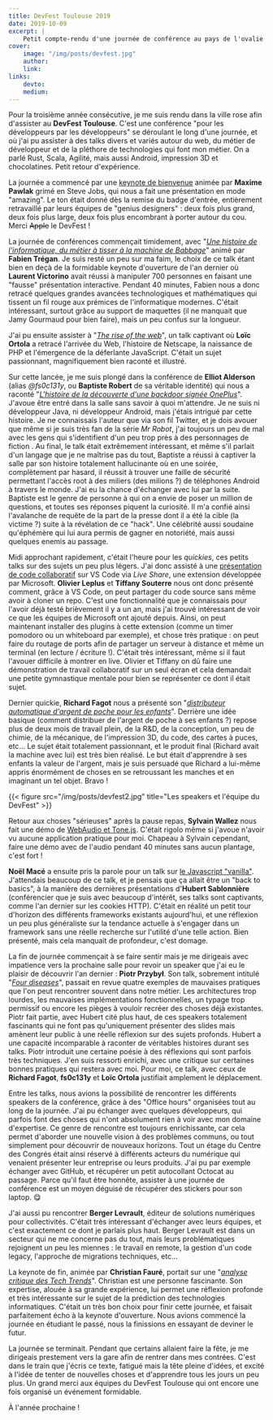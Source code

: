 ```yaml
---
title: DevFest Toulouse 2019
date: 2019-10-09
excerpt: |
    Petit compte-rendu d'une journée de conférence au pays de l'ovalie.
cover:
    image: "/img/posts/devfest.jpg"
    author:
    link:
links:
    devto:
    medium:
---
```

Pour la troisième année consécutive, je me suis rendu dans la ville rose afin d'assister au **DevFest Toulouse**. C'est une conférence "pour les développeurs par les développeurs" se déroulant le long d'une journée, et où j'ai pu assister à des talks divers et variés autour du web, du métier de développeur et de la pléthore de technologies qui font mon métier. On a parlé Rust, Scala, Agilité, mais aussi Android, impression 3D et chocolatines. Petit retour d'expérience.

La journée a commencé par une [keynote de bienvenue](https://www.youtube.com/watch?v=AFhHrQIAw3g) animée par **Maxime Pawlak** grimé en Steve Jobs, qui nous a fait une présentation en mode "amazing". Le ton était donné dès la remise du badge d'entrée, entièrement retravaillé par leurs équipes de "genius designers" : deux fois plus grand, deux fois plus large, deux fois plus encombrant à porter autour du cou. Merci ~~Apple~~ le DevFest !

La journée de conférences commençait timidement, avec "[*Une histoire de l'informatique, du métier à tisser à la machine de Babbage*](https://www.youtube.com/watch?v=LHzVkjHjSso)" animé par **Fabien Trégan**. Je suis resté un peu sur ma faim, le choix de ce talk étant bien en deçà de la formidable keynote d'ouverture de l'an dernier où **Laurent Victorino** avait réussi à manipuler 700 personnes en faisant une "fausse" présentation interactive. Pendant 40 minutes, Fabien nous a donc retracé quelques grandes avancées technologiques et mathématiques qui tissent un fil rouge aux prémices de l'informatique modernes. C'était intéressant, surtout grâce au support de maquettes (il ne manquait que Jamy Gourmaud pour bien faire), mais un peu confus sur la longueur.

J'ai pu ensuite assister à "[*The rise of the web*](https://www.youtube.com/watch?v=wPRwD4rLOVo)", un talk captivant où **Loïc Ortola** a retracé l'arrivée du Web, l'histoire de Netscape, la naissance de PHP et l'émergence de la déferlante JavaScript. C'était un sujet passionnant, magnifiquement bien raconté et illustré.

Sur cette lancée, je me suis plongé dans la conférence de **Elliot Alderson** (alias *@fs0c131y*, ou **Baptiste Robert** de sa véritable identité) qui nous a raconté "[*L'histoire de la découverte d'une backdoor signée OnePlus*](https://www.youtube.com/watch?v=XyczLWRnD8M)". J'avoue être entré dans la salle sans savoir à quoi m'attendre. Je ne suis ni développeur Java, ni développeur Android, mais j'étais intrigué par cette histoire. Je ne connaissais l'auteur que via son fil Twitter, et je dois avouer que même si je suis très fan de la série *Mr Robot*, j'ai toujours un peu de mal avec les gens qui s'identifient d'un peu trop près à des personnages de fiction . Au final, le talk était extrêmement intéressant, et même s'il parlait d'un langage que je ne maîtrise pas du tout, Baptiste a réussi à captiver la salle par son histoire totalement hallucinante où en une soirée, complètement par hasard, il réussit à trouver une faille de sécurité permettant l'accès root à des miliers (des milions ?) de téléphones Android à travers le monde. J'ai eu la chance d'échanger avec lui par la suite. Baptiste est le genre de personne à qui on a envie de poser un million de questions, et toutes ses réponses piquent la curiosité. Il m'a confié ainsi l'avalanche de requête de la part de la presse dont il a été la cible (la victime ?) suite à la révélation de ce "hack". Une célébrité aussi soudaine qu'éphémère qui lui aura permis de gagner en notoriété, mais aussi quelques enemis au passage.

Midi approchant rapidement, c'était l'heure pour les *quickies*, ces petits talks sur des sujets un peu plus légers. J'ai donc assisté à une [présentation de code collaboratif](https://www.youtube.com/watch?v=oh6o499ktMU) sur VS Code via *Live Share*, une extension développée par Microsoft. **Olivier Leplus** et **Tiffany Souterre** nous ont donc présenté comment, grâce à VS Code, on peut partager du code source sans même avoir à cloner un repo. C'est une fonctionnalité que je connaissais pour l'avoir déjà testé brièvement il y a un an, mais j'ai trouvé intéressant de voir ce que les équipes de Microsoft ont ajouté depuis. Ainsi, on peut maintenant installer des plugins à cette extension (comme un timer pomodoro ou un whiteboard par exemple), et chose très pratique : on peut faire du routage de ports afin de partager un serveur à distance et même un terminal (en lecture / écriture !). C'était très intéressant, même si il faut l'avouer difficile à montrer en live. Olivier et Tiffany on dû faire une démonstration de travail collaboratif sur un seul écran et cela demandait une petite gymnastique mentale pour bien se représenter ce dont il était sujet.

Dernier quickie, **Richard Fagot** nous a présenté son "[*distributeur automatique d'argent de poche pour les enfants*](https://www.youtube.com/watch?v=z72VgzUirL4)". Derrière une idée basique (comment distribuer de l'argent de poche à ses enfants ?) repose plus de deux mois de travail plein, de la R&D, de la conception, un peu de chimie, de la mécanique, de l'impression 3D, du code, des cartes à puces, etc... Le sujet était totalement passionnant, et le produit final (Richard avait la machine avec lui) est très bien réalisé. Le but était d'apprendre à ses enfants la valeur de l'argent, mais je suis persuadé que Richard a lui-même appris énormément de choses en se retroussant les manches et en imaginant un tel objet. Bravo !

{{< figure src="/img/posts/devfest2.jpg" title="Les speakers et l'équipe du DevFest" >}}

Retour aux choses "sérieuses" après la pause repas, **Sylvain Wallez** nous fait une démo de [WebAudio et Tone.js](https://www.youtube.com/watch?v=LShM4QzMOxY). C'était rigolo même si j'avoue n'avoir vu aucune application pratique pour moi. Chapeau à Sylvain cependant, faire une démo avec de l'audio pendant 40 minutes sans aucun plantage, c'est fort !

**Noël Macé** a ensuite pris la parole pour un talk sur [le Javascript "vanilla"](https://www.youtube.com/watch?v=-d_Ka7OE4Xk). J'attendais beaucoup de ce talk, et je pensais que ça allait être un "back to basics", à la manière des dernières présentations d'**Hubert Sablonnière** (conférencier que je suis avec beaucoup d'intérêt, ses talks sont captivants, comme l'an dernier sur les cookies HTTP). C'était en réalité un petit tour d'horizon des différents frameworks existants aujourd'hui, et une réflexion un peu plus généraliste sur la tendance actuelle à s'engager dans un framework sans une réelle recherche sur l'utilité d'une telle action. Bien présenté, mais cela manquait de profondeur, c'est domage.

La fin de journée commençait à se faire sentir mais je me dirigeais avec impatience vers la prochaine salle pour revoir un speaker que j'ai eu le plaisir de découvrir l'an dernier : **Piotr Przybył**. Son talk, sobrement intitulé "[*Four diseases*](https://www.youtube.com/watch?v=E9EKWrRcyYk)", passait en revue quatre exemples de mauvaises pratiques que l'on peut rencontrer souvent dans notre métier. Les architectures trop lourdes, les mauvaises implémentations fonctionnelles, un typage trop permissif ou encore les pièges à vouloir recréer des choses déjà existantes. Piotr fait partie, avec Hubert cité plus haut, de ces speakers totalement fascinants qui ne font pas qu'uniquement présenter des slides mais amènent leur public à une réelle réflexion sur des sujets profonds. Hubert a une capacité incomparable à raconter de véritables histoires durant ses talks. Piotr introduit une certaine poésie à des réflexions qui sont parfois très techniques. J'en suis ressorti enrichi, avec une critique sur certaines bonnes pratiques qui restera avec moi. Pour moi, ce talk, avec ceux de **Richard Fagot**, **fs0c131y** et **Loïc Ortola** justifiait amplement le déplacement.

Entre les talks, nous avions la possibilité de rencontrer les différents speakers de la conférence, grâce à des "Office hours" organisées tout au long de la journée. J'ai pu échanger avec quelques développeurs, qui parfois font des choses qui n'ont absolument rien à voir avec mon domaine d'expertise. Ce genre de rencontre est toujours enrichissante, car cela permet d'aborder une nouvelle vision à des problèmes communs, ou tout simplement pour découvrir de nouveaux horizons. Tout un étage du Centre des Congrés était ainsi réservé à différents acteurs du numérique qui venaient présenter leur entreprise ou leurs produits. J'ai pu par exemple échanger avec GitHub, et récupérer un petit autocollant Octocat au passage. Parce qu'il faut être honnête, assister à une journée de conférence est un moyen déguisé de récupérer des stickers pour son laptop. 😋

J'ai aussi pu rencontrer **Berger Levrault**, éditeur de solutions numériques pour collectivités. C'était très intéressant d'échanger avec leurs équipes, et c'est exactement ce dont je parlais plus haut. Berger Levrault est dans un secteur qui ne me concerne pas du tout, mais leurs problématiques rejoignent un peu les miennes : le travail en remote, la gestion d'un code legacy, l'approche de migrations techniques, etc...

La keynote de fin, animée par **Christian Fauré**, portait sur une "[*analyse critique des Tech Trends*](https://www.youtube.com/watch?v=aYA_a0-bplY)". Christian est une personne fascinante. Son expertise, alouée à sa grande expérience, lui permet une réflexion profonde et très intéressante sur le sujet de la prédiction des technologies informatiques. C'était un très bon choix pour finir cette journée, et faisait parfaitement écho à la keynote d'ouverture. Nous avions commencé la journée en étudiant le passé, nous la finissions en essayant de deviner le futur.

La journée se terminait. Pendant que certains allaient faire la fête, je me dirigeais prestement vers la gare afin de rentrer dans mes contrées. C'est dans le train que j'écris ce texte, fatigué mais la tête pleine d'idées, et excité à l'idée de tenter de nouvelles choses et d'apprendre tous les jours un peu plus. Un grand merci aux équipes du DevFest Toulouse qui ont encore une fois organisé un événement formidable.

À l'année prochaine !
